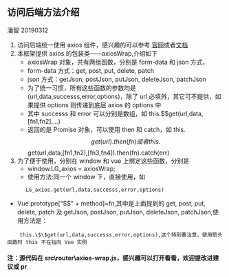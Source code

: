## 访问后端方法介绍

潘智 20190312

1. 访问后端统一使用 axios 组件，感兴趣的可以参考 [官网](https://www.axios.com/)或者[文档](https://www.jianshu.com/p/7a9fbcbb1114)
2. 本框架提供 axios 的包装类——axiosWrap,介绍如下
   - axiosWrap 对象，共有两组函数，分别是 form-data 和 json 方式，
   - form-data 方式：get, post, put, delete, patch
   - json 方式：getJson, postJson, putJson, deleteJson, patchJson
   - 为了统一习惯，所有这些函数的参数均是(url,data,successs,error,options)，除了 url 必填外，其它可不提供，如果提供 options 则传递到底层 axios 的 options 中
   - 其中 successs 和 error 可以分别是数组，如 this.\$\$get(url,data,[fn1,fn2],...)
   - 返回的是 Promise 对象，可以使用 then 和 catch，如 this.$$get(url).then(fn)或者this.$$get(url,data,[fn1,fn2],[fn3,fn4]).then(fn).catch(err)
3. 为了便于使用，分别在 window 和 vue 上绑定这些函数，分别是
   - window.LG_axios = axiosWrap;
   - 使用方法:同一个 window 下，直接使用，如

```
      LG_axios.get(url,data,successs,error,options)
```

- Vue.prototype["$$" + method]=fn,其中是上面提到的 get, post, put, delete, patch 及 getJson, postJson, putJson, deleteJson, patchJson,使用方法是：

```
    this.\$\$get(url,data,successs,error,options),这个特别要注意，使用箭头函数时 this 不在指向 Vue 实例

```

#### 注：源代码在 src\router\axios-wrap.js，感兴趣可以打开看看，欢迎提改进建议或 pr
